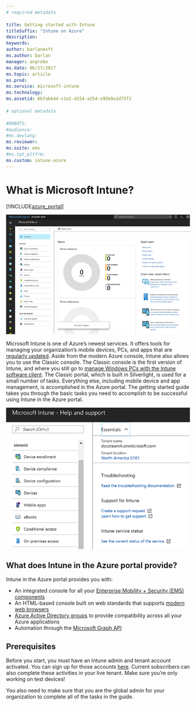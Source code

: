```yaml
---
# required metadata

title: Getting started with Intune
titleSuffix: "Intune on Azure"
description:
keywords:
author: barlanmsft
ms.author: barlan
manager: angrobe
ms.date: 06/27/2017
ms.topic: article
ms.prod:
ms.service: microsoft-intune
ms.technology:
ms.assetid: 6bfab644-c1e2-4154-a254-e95b9a1d75f2

# optional metadata

#ROBOTS:
#audience:
#ms.devlang:
ms.reviewer:
ms.suite: ems
#ms.tgt_pltfrm:
ms.custom: intune-azure
---
```


# What is Microsoft Intune?

[!INCLUDE[azure_portal](./includes/azure_portal.md)]

![Microsoft Intune in the Azure portal](./media/generic-intune-azure.png)

Microsoft Intune is one of Azure’s newest services. It offers tools for managing your organization’s mobile devices, PCs, and apps that are [regularly updated](whats-new.md). Aside from the modern Azure console, Intune also allows you to use the Classic console. The Classic console is the first version of Intune, and where you still go to [manage Windows PCs with the Intune software client](/intune-classic/deploy-use/pc-management-comparison.md). The Classic portal, which is built in Silverlight, is used for a small number of tasks. Everything else, including mobile device and app management, is accomplished in the Azure portal. The getting started guide takes you through the basic tasks you need to accomplish to be successful using Intune in the Azure portal.

![The help and support blade, available at the bottom of the list of actions in the Intune left-hand sidebar.](./media/intune-azure-help-support-closeup.png)

## What does Intune in the Azure portal provide?

Intune in the Azure portal provides you with:

* An integrated console for all your [Enterprise Mobility + Security (EMS) components](https://docs.microsoft.com/enterprise-mobility-security)
* An HTML-based console built on web standards that supports [modern web browsers](supported-devices-browsers.md)
* [Azure Active Directory groups](groups-get-started.md) to provide compatibility across all your Azure applications
* Automation through the [Microsoft Graph API](intune-graph-apis.md)

## Prerequisites

Before you start, you must have an Intune admin and tenant account activated. You can sign up for those accounts [here](https://portal.office.com/Signup/Signup.aspx?OfferId=40BE278A-DFD1-470a-9EF7-9F2596EA7FF9&dl=INTUNE_A&ali=1#0%20). Current subscribers can also complete these activities in your live tenant. Make sure you’re only working on test devices!

You also need to make sure that you are the global admin for your organization to complete all of the tasks in the guide.
